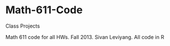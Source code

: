 Math-611-Code
=============

Class Projects

Math 611 code for all HWs. Fall 2013. Sivan Leviyang.
All code in R
